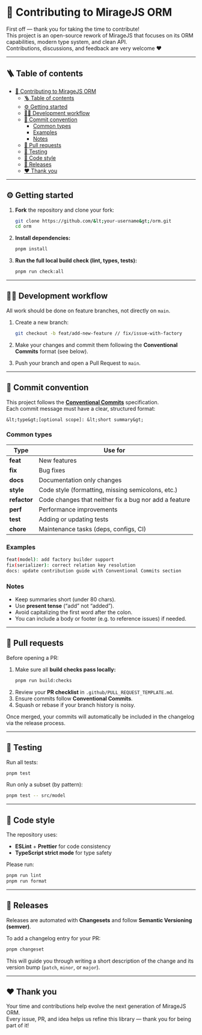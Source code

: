 # 🧭 Contributing to MirageJS ORM

First off — thank you for taking the time to contribute!  
This project is an open-source rework of MirageJS that focuses on its ORM capabilities, modern type system, and clean API.  
Contributions, discussions, and feedback are very welcome ❤️

---

## 🪜 Table of contents
- [🧭 Contributing to MirageJS ORM](#-contributing-to-miragejs-orm)
  - [🪜 Table of contents](#-table-of-contents)
  - [⚙️ Getting started](#️-getting-started)
  - [🧑‍💻 Development workflow](#-development-workflow)
  - [📝 Commit convention](#-commit-convention)
    - [Common types](#common-types)
    - [Examples](#examples)
    - [Notes](#notes)
  - [🔀 Pull requests](#-pull-requests)
  - [🧪 Testing](#-testing)
  - [🎨 Code style](#-code-style)
  - [🚀 Releases](#-releases)
  - [❤️ Thank you](#️-thank-you)

---

## ⚙️ Getting started

1. **Fork** the repository and clone your fork:
   ```bash
   git clone https://github.com/&lt;your-username&gt;/orm.git
   cd orm
   ```

2. **Install dependencies:**
   ```bash
   pnpm install
   ```

3. **Run the full local build check (lint, types, tests):**
   ```bash
   pnpm run check:all
   ```

---

## 🧑‍💻 Development workflow

All work should be done on feature branches, not directly on `main`.

1. Create a new branch:
   ```bash
   git checkout -b feat/add-new-feature // fix/issue-with-factory
   ```

2. Make your changes and commit them following the **Conventional Commits** format (see below).

3. Push your branch and open a Pull Request to `main`.

---

## 📝 Commit convention

This project follows the **[Conventional Commits](https://www.conventionalcommits.org/en/v1.0.0/)** specification.  
Each commit message must have a clear, structured format:

```
&lt;type&gt;[optional scope]: &lt;short summary&gt;
```

### Common types
| Type | Use for |
|------|----------|
| **feat** | New features |
| **fix** | Bug fixes |
| **docs** | Documentation only changes |
| **style** | Code style (formatting, missing semicolons, etc.) |
| **refactor** | Code changes that neither fix a bug nor add a feature |
| **perf** | Performance improvements |
| **test** | Adding or updating tests |
| **chore** | Maintenance tasks (deps, configs, CI) |

### Examples
```bash
feat(model): add factory builder support
fix(serializer): correct relation key resolution
docs: update contribution guide with Conventional Commits section
```

### Notes
- Keep summaries short (under 80 chars).
- Use **present tense** (“add” not “added”).
- Avoid capitalizing the first word after the colon.
- You can include a body or footer (e.g. to reference issues) if needed.

---

## 🔀 Pull requests

Before opening a PR:

1. Make sure all **build checks pass locally:**
   ```bash
   pnpm run build:checks
   ```
2. Review your **PR checklist** in `.github/PULL_REQUEST_TEMPLATE.md`.
3. Ensure commits follow **Conventional Commits**.
4. Squash or rebase if your branch history is noisy.

Once merged, your commits will automatically be included in the changelog via the release process.

---

## 🧪 Testing

Run all tests:
```bash
pnpm test
```

Run only a subset (by pattern):
```bash
pnpm test -- src/model
```

---

## 🎨 Code style

The repository uses:
- **ESLint** + **Prettier** for code consistency  
- **TypeScript strict mode** for type safety

Please run:
```bash
pnpm run lint
pnpm run format
```

---

## 🚀 Releases

Releases are automated with **Changesets** and follow **Semantic Versioning (semver)**.

To add a changelog entry for your PR:
```bash
pnpm changeset
```

This will guide you through writing a short description of the change and its version bump (`patch`, `minor`, or `major`).

---

## ❤️ Thank you

Your time and contributions help evolve the next generation of MirageJS ORM.  
Every issue, PR, and idea helps us refine this library — thank you for being part of it!
